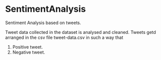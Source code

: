 # SentimentAnalysis
Sentiment Analysis based on tweets.

Tweet data collected in the dataset is analysed and cleaned.
Tweets getd arranged in the csv file tweet-data.csv in such a way that 
1. Positive tweet.
2. Negative tweet.
